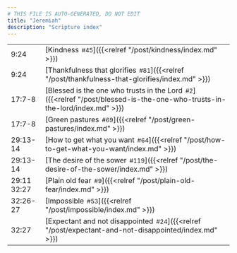 ```yaml
---
# THIS FILE IS AUTO-GENERATED, DO NOT EDIT
title: "Jeremiah"
description: "Scripture index"
---
```


|  |  |
| --- | --- |
| 9:24 | [Kindness<span style="font-size:smaller; padding-left:0.5em;">#45</span>]({{<relref "/post/kindness/index.md" >}}) |
| 9:24 | [Thankfulness that glorifies<span style="font-size:smaller; padding-left:0.5em;">#81</span>]({{<relref "/post/thankfulness-that-glorifies/index.md" >}}) |
| 17:7-8 | [Blessed is the one who trusts in the Lord<span style="font-size:smaller; padding-left:0.5em;">#2</span>]({{<relref "/post/blessed-is-the-one-who-trusts-in-the-lord/index.md" >}}) |
| 17:7-8 | [Green pastures<span style="font-size:smaller; padding-left:0.5em;">#69</span>]({{<relref "/post/green-pastures/index.md" >}}) |
| 29:13-14 | [How to get what you want<span style="font-size:smaller; padding-left:0.5em;">#64</span>]({{<relref "/post/how-to-get-what-you-want/index.md" >}}) |
| 29:13-14 | [The desire of the sower<span style="font-size:smaller; padding-left:0.5em;">#119</span>]({{<relref "/post/the-desire-of-the-sower/index.md" >}}) |
| 29:11 <br/> 32:27 | [Plain old fear<span style="font-size:smaller; padding-left:0.5em;">#9</span>]({{<relref "/post/plain-old-fear/index.md" >}}) |
| 32:26-27 | [Impossible<span style="font-size:smaller; padding-left:0.5em;">#53</span>]({{<relref "/post/impossible/index.md" >}}) |
| 32:27 | [Expectant and not disappointed<span style="font-size:smaller; padding-left:0.5em;">#24</span>]({{<relref "/post/expectant-and-not-disappointed/index.md" >}}) |
